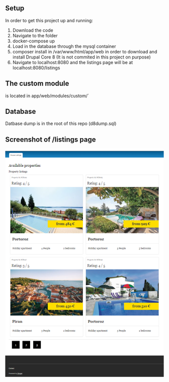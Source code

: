 ## Setup
In order to get this project up and running:

1. Download the code
2. Navigate to the folder
3. docker-compose up
4. Load in the database through the mysql container
5. composer install in /var/www/html/app/web in order to download and install Drupal Core 8
    (It is not commited in this project on purpose)
6. Navigate to localhost:8080 and the listings page will be at localhost:8080/listings

## The custom module
is located in app/web/modules/custom/´


## Database
Datbase dump is in the root of this repo (d8dump.sql)

## Screenshot of /listings page
![screenshot](./screenshots/Capture.PNG)
